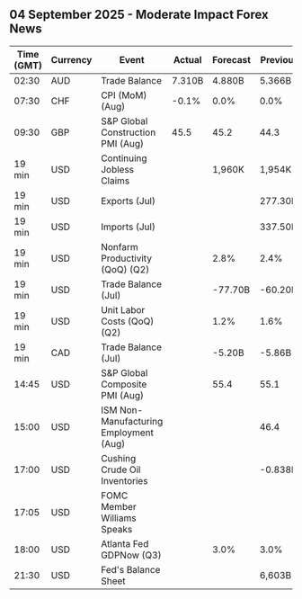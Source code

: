 ## 04 September 2025 - Moderate Impact Forex News

| Time (GMT) | Currency | Event | Actual | Forecast | Previous |
|------|----------|-------|--------|----------|----------|
| 02:30 | AUD | Trade Balance | 7.310B | 4.880B | 5.366B |
| 07:30 | CHF | CPI (MoM) (Aug) | -0.1% | 0.0% | 0.0% |
| 09:30 | GBP | S&P Global Construction PMI (Aug) | 45.5 | 45.2 | 44.3 |
| 19 min | USD | Continuing Jobless Claims |  | 1,960K | 1,954K |
| 19 min | USD | Exports (Jul) |  |  | 277.30B |
| 19 min | USD | Imports (Jul) |  |  | 337.50B |
| 19 min | USD | Nonfarm Productivity (QoQ) (Q2) |  | 2.8% | 2.4% |
| 19 min | USD | Trade Balance (Jul) |  | -77.70B | -60.20B |
| 19 min | USD | Unit Labor Costs (QoQ) (Q2) |  | 1.2% | 1.6% |
| 19 min | CAD | Trade Balance (Jul) |  | -5.20B | -5.86B |
| 14:45 | USD | S&P Global Composite PMI (Aug) |  | 55.4 | 55.1 |
| 15:00 | USD | ISM Non-Manufacturing Employment (Aug) |  |  | 46.4 |
| 17:00 | USD | Cushing Crude Oil Inventories |  |  | -0.838M |
| 17:05 | USD | FOMC Member Williams Speaks |  |  |  |
| 18:00 | USD | Atlanta Fed GDPNow (Q3) |  | 3.0% | 3.0% |
| 21:30 | USD | Fed's Balance Sheet |  |  | 6,603B |
